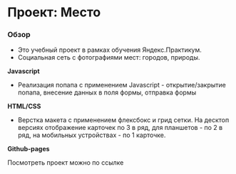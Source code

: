 # Проект: Место

### Обзор

* Это учебный проект в рамках обучения Яндекс.Практикум.
* Социальная сеть с фотографиями мест: городов, природы.

**Javascript**

* Реализация попапа с применением Javascript  - открытие/закрытие попапа, внесение данных в поля формы, отправка формы


**HTML/CSS**

* Верстка макета с применением флексбокс и грид сетки. На десктоп версиях отображение карточек по 3 в ряд, для планшетов - по 2 в ряд, на мобильных устройствах - по 1 карточке.

**Github-pages**

Посмотреть проект можно по ссылке
